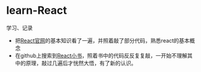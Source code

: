 # learn-React
学习、记录

* 把[React官网](http://www.css88.com/react/)的基本知识看了一遍，并照着敲了部分代码，熟悉react的基本概念
* 在github上搜索到[React小书](https://github.com/huzidaha/react-naive-book)，照着书中的代码反反复复敲，一开始不理解其中的原理，敲过几遍后才恍然大悟，有了新的认识。
